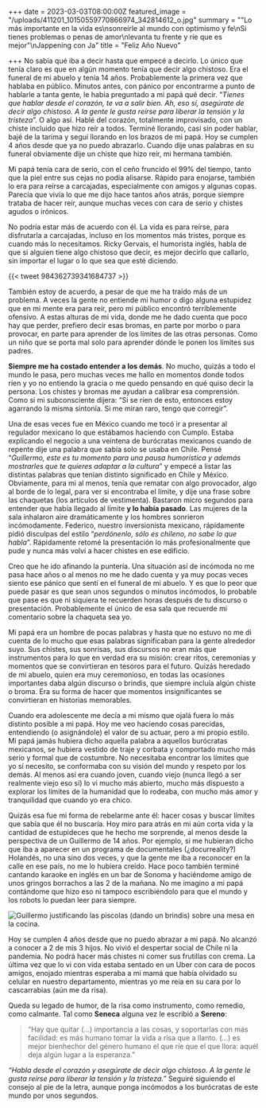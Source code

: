 +++
date = 2023-03-03T08:00:00Z
featured_image = "/uploads/411201_10150559770866974_342814612_o.jpg"
summary = "\"Lo más importante en la vida es\nsonreírle al mundo con optimismo y fe\nSi tienes problemas o penas de amor\nlevanta tu frente y ríe que es mejor\"\nJappening con Ja"
title = "Feliz Año Nuevo"

+++
No sabía qué iba a decir hasta que empecé a decirlo. Lo único que tenía claro es que en algún momento tenía que decir algo chistoso. Era el funeral de mi abuelo y tenía 14 años. Probablemente la primera vez que hablaba en público. Minutos antes, con pánico por encontrarme a punto de hablarle a tanta gente, le había preguntado a mi papá qué decir. “_Tienes que hablar desde el corazón, te va a salir bien. Ah, eso sí, asegúrate de decir algo chistoso. A la gente le gusta reírse para liberar la tensión y la tristeza_”. O algo así. Hablé del corazón, totalmente improvisado, con un chiste incluido que hizo reír a todos. Terminé llorando, casi sin poder hablar, bajé de la tarima y seguí llorando en los brazos de mi papá. Hoy se cumplen 4 años desde que ya no puedo abrazarlo. Cuando dije unas palabras en su funeral obviamente dije un chiste que hizo reír, mi hermana también.

Mi papá tenía cara de serio, con el ceño fruncido el 99% del tiempo, tanto que la piel entre sus cejas no podía alisarse. Rápido para enojarse, también lo era para reírse a carcajadas, especialmente con amigos y algunas copas. Parecía que vivía lo que me dijo hace tantos años atrás, porque siempre trataba de hacer reír, aunque muchas veces con cara de serio y chistes agudos o irónicos.

No podría estar más de acuerdo con él. La vida es para reírse, para disfrutarla a carcajadas, incluso en los momentos más tristes, porque es cuando más lo necesitamos. Ricky Gervais, el humorista inglés, habla de que si alguien tiene algo chistoso que decir, es mejor decirlo que callarlo, sin importar el lugar o lo que sea que esté diciendo.

{{< tweet 984362739341684737 >}}

También estoy de acuerdo, a pesar de que me ha traído más de un problema. A veces la gente no entiende mi humor o digo alguna estupidez que en mi mente era para reír, pero mi público encontró terriblemente ofensivo. A estas alturas de mi vida, donde me he dado cuenta que poco hay que perder, prefiero decir esas bromas, en parte por morbo o para provocar, en parte para aprender de los límites de las otras personas. Como un niño que se porta mal solo para aprender dónde le ponen los límites sus padres.

**Siempre me ha costado entender a los demás**. No mucho, quizás a todo el mundo le pasa, pero muchas veces me hallo en momentos donde todos ríen y yo no entiendo la gracia o me quedo pensando en qué quiso decir la persona. Los chistes y bromas me ayudan a calibrar esa comprensión. Como si mi subconsciente dijera: “Si se ríen de esto, entonces estoy agarrando la misma sintonía. Si me miran raro, tengo que corregir”.

Una de esas veces fue en México cuando me tocó ir a presentar al regulador mexicano lo que estábamos haciendo con Cumplo. Estaba explicando el negocio a una veintena de burócratas mexicanos cuando de repente dije una palabra que sabía solo se usaba en Chile. Pensé “_Guillermo, este es tu momento para una pausa humorística y además mostrarles que te quieres adaptar a la cultura_” y empecé a listar las distintas palabras que tenían distinto significado en Chile y México. Obviamente, para mi al menos, tenía que rematar con algo provocador, algo al borde de lo legal, para ver si encontraba el límite, y dije una frase sobre las chaquetas (los artículos de vestimenta). Bastaron micro segundos para entender que había llegado al límite **y lo había pasado**. Las mujeres de la sala inhalaron aire dramáticamente y los hombres sonrieron incómodamente. Federico, nuestro inversionista mexicano, rápidamente pidió disculpas del estilo “_perdónenlo, sólo es chileno, no sabe lo que habla_”. Rápidamente retomé la presentación lo más profesionalmente que pude y nunca más volví a hacer chistes en ese edificio.

Creo que he ido afinando la puntería. Una situación así de incómoda no me pasa hace años o al menos no me he dado cuenta y ya muy pocas veces siento ese pánico que sentí en el funeral de mi abuelo. Y es que lo peor que puede pasar es que sean unos segundos o minutos incómodos, lo probable que pase es que ni siquiera te recuerden horas después de tu discurso o presentación. Probablemente el único de esa sala que recuerde mi comentario sobre la chaqueta sea yo.

Mi papá era un hombre de pocas palabras y hasta que no estuvo no me di cuenta de lo mucho que esas palabras significaban para la gente alrededor suyo. Sus chistes, sus sonrisas, sus discursos no eran más que instrumentos para lo que en verdad era su misión: crear ritos, ceremonias y momentos que se convirtieran en tesoros para el futuro. Quizás heredado de mi abuelo, quien era muy ceremonioso, en todas las ocasiones importantes daba algún discurso o brindis, que siempre incluía algún chiste o broma. Era su forma de hacer que momentos insignificantes se convirtieran en historias memorables.

Cuando era adolescente me decía a mi mismo que ojalá fuera lo más distinto posible a mi papá. Hoy me veo haciendo cosas parecidas, entendiendo (o asignándole) el valor de su actuar, pero a mi propio estilo. Mi papá jamás hubiera dicho aquella palabra a aquellos burócratas mexicanos, se hubiera vestido de traje y corbata y comportado mucho más serio y formal que de costumbre. No necesitaba encontrar los límites que yo sí necesito, se conformaba con su visión del mundo y respeto por los demás. Al menos así era cuando joven, cuando viejo (nunca llegó a ser realmente viejo eso sí) lo vi mucho más abierto, mucho más dispuesto a explorar los límites de la humanidad que lo rodeaba, con mucho más amor y tranquilidad que cuando yo era chico.

Quizás esa fue mi forma de rebelarme ante él: hacer cosas y buscar límites que sabía que él no buscaría. Hoy miro para atrás en mi aún corta vida y la cantidad de estupideces que he hecho me sorprende, al menos desde la perspectiva de un Guillermo de 14 años. Por ejemplo, si me hubieran dicho que iba a aparecer en un programa de documentales (¿docurreality?) Holandés, no una sino dos veces, y que la gente me iba a reconocer en la calle en ese país, no me lo hubiera creído. Hace poco también terminé cantando karaoke en inglés en un bar de Sonoma y haciéndome amigo de unos gringos borrachos a las 2 de la mañana. No me imagino a mi papá contándome que hizo eso ni tampoco escribiéndolo para que el mundo y los robots lo puedan leer para siempre.

![Guillermo justificando las piscolas (dando un brindis) sobre una mesa en la cocina.](/uploads/img_2711.jpg "En la mesa, dando jugo")

Hoy se cumplen 4 años desde que no puedo abrazar a mi papá. No alcanzó a conocer a 2 de mis 3 hijos. No vivió el despertar social de Chile ni la pandemia. No podrá hacer más chistes ni comer sus frutillas con crema. La última vez que lo vi con vida estaba sentado en un Uber con cara de pocos amigos, enojado mientras esperaba a mi mamá que había olvidado su celular en nuestro departamento, mientras yo me reía en su cara por lo cascarrabias (aún me da risa).

Queda su legado de humor, de la risa como instrumento, como remedio, como calmante. Tal como **Seneca** alguna vez le escribió a **Sereno**:

> “Hay que quitar (…) importancia a las cosas, y soportarlas con más facilidad: es más humano tomar la vida a risa que a llanto. (…) es mejor bienhechor del género humano el que ríe que el que llora: aquél deja algún lugar a la esperanza.”

_“Habla desde el corazón y asegúrate de decir algo chistoso. A la gente le gusta reírse para liberar la tensión y la tristeza.”_ Seguiré siguiendo el consejo al pie de la letra, aunque ponga incómodos a los burócratas de este mundo por unos segundos.